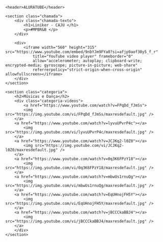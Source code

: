 <html lang="pt-br">
<link rel=" stylesheet" href="styles.css" />
<link rel="preconnect" href="https://fonts.googleapis.com">
<link rel="preconnect" href="https://fonts.gstatic.com" crossorigin>
<link href="https://fonts.googleapis.com/css2?family=Sofadi+One&display=swap" rel="stylesheet">
<title>AluraTube</title>
</head>

<body>

    <header>ALURATUBE</header>

    <section class="chamada">
        <div class="chamada-texto">
            <h1>Liniker - CAJU </h1>
            <p>#MPBR&B </p>
        </div>

        <div>
            <iframe width="560" height="315" src="https://www.youtube.com/embed/9nbYJm9FYa0?si=afjp9aof30y5_f_r"
                title="YouTube video player" frameborder="0"
                allow="accelerometer; autoplay; clipboard-write; encrypted-media; gyroscope; picture-in-picture; web-share"
                referrerpolicy="strict-origin-when-cross-origin" allowfullscreen></iframe>
        </div>
    </section>

    <section class="categoria">
        <h2>Músicas e Dança</h2>
        <div class="categoria-videos">
            <a href="https://www.youtube.com/watch?v=FPqDd_fJmSs">
            <img src="https://img.youtube.com/vi/FPqDd_fJmSs/maxresdefault.jpg" />
        </a>
        <a href="https://www.youtube.com/watch?v=lyvuUPvrP4c"></a>
            <img src="https://img.youtube.com/vi/lyvuUPvrP4c/maxresdefault.jpg" />
        </a>
        <a href="https://www.youtube.com/watch?v=JCJKq2-l0Z0"></a>
            <img src="https://img.youtube.com/vi/JCJKq2-l0Z0/maxresdefault.jpg" />
        </a>
        <a href="https://www.youtube.com/watch?v=0q3K6FPzY18"></a>
            <img src="https://img.youtube.com/vi/0q3K6FPzY18/maxresdefault.jpg" />
        </a>
        <a href="https://www.youtube.com/watch?v=mbwUs1rnuQg"></a>
            <img src="https://img.youtube.com/vi/mbwUs1rnuQg/maxresdefault.jpg" />
        </a>
        <a href="https://www.youtube.com/watch?v=EqUHnojFH5Y"></a>
            <img src="https://img.youtube.com/vi/EqUHnojFH5Y/maxresdefault.jpg" />
        </a>
        <a href="https://www.youtube.com/watch?v=jBCCCkaBBJ4"></a>
            <img src="https://img.youtube.com/vi/jBCCCkaBBJ4/maxresdefault.jpg" />
        </a>
        </div>
    </section>
    

</body>



</html>
